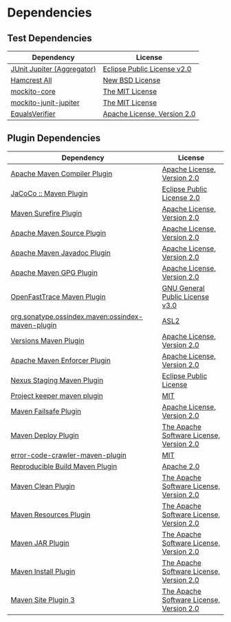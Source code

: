 <!-- @formatter:off -->
# Dependencies

## Test Dependencies

| Dependency                      | License                          |
| ------------------------------- | -------------------------------- |
| [JUnit Jupiter (Aggregator)][0] | [Eclipse Public License v2.0][1] |
| [Hamcrest All][2]               | [New BSD License][3]             |
| [mockito-core][4]               | [The MIT License][5]             |
| [mockito-junit-jupiter][4]      | [The MIT License][5]             |
| [EqualsVerifier][8]             | [Apache License, Version 2.0][9] |

## Plugin Dependencies

| Dependency                                              | License                                       |
| ------------------------------------------------------- | --------------------------------------------- |
| [Apache Maven Compiler Plugin][10]                      | [Apache License, Version 2.0][11]             |
| [JaCoCo :: Maven Plugin][12]                            | [Eclipse Public License 2.0][13]              |
| [Maven Surefire Plugin][14]                             | [Apache License, Version 2.0][11]             |
| [Apache Maven Source Plugin][16]                        | [Apache License, Version 2.0][11]             |
| [Apache Maven Javadoc Plugin][18]                       | [Apache License, Version 2.0][11]             |
| [Apache Maven GPG Plugin][20]                           | [Apache License, Version 2.0][9]              |
| [OpenFastTrace Maven Plugin][22]                        | [GNU General Public License v3.0][23]         |
| [org.sonatype.ossindex.maven:ossindex-maven-plugin][24] | [ASL2][9]                                     |
| [Versions Maven Plugin][26]                             | [Apache License, Version 2.0][11]             |
| [Apache Maven Enforcer Plugin][28]                      | [Apache License, Version 2.0][11]             |
| [Nexus Staging Maven Plugin][30]                        | [Eclipse Public License][31]                  |
| [Project keeper maven plugin][32]                       | [MIT][33]                                     |
| [Maven Failsafe Plugin][34]                             | [Apache License, Version 2.0][11]             |
| [Maven Deploy Plugin][36]                               | [The Apache Software License, Version 2.0][9] |
| [error-code-crawler-maven-plugin][38]                   | [MIT][33]                                     |
| [Reproducible Build Maven Plugin][40]                   | [Apache 2.0][9]                               |
| [Maven Clean Plugin][42]                                | [The Apache Software License, Version 2.0][9] |
| [Maven Resources Plugin][44]                            | [The Apache Software License, Version 2.0][9] |
| [Maven JAR Plugin][46]                                  | [The Apache Software License, Version 2.0][9] |
| [Maven Install Plugin][48]                              | [The Apache Software License, Version 2.0][9] |
| [Maven Site Plugin 3][50]                               | [The Apache Software License, Version 2.0][9] |

[12]: https://www.eclemma.org/jacoco/index.html
[32]: https://github.com/exasol/project-keeper-maven-plugin
[9]: http://www.apache.org/licenses/LICENSE-2.0.txt
[14]: https://maven.apache.org/surefire/maven-surefire-plugin/
[30]: http://www.sonatype.com/public-parent/nexus-maven-plugins/nexus-staging/nexus-staging-maven-plugin/
[42]: http://maven.apache.org/plugins/maven-clean-plugin/
[4]: https://github.com/mockito/mockito
[33]: https://opensource.org/licenses/MIT
[34]: https://maven.apache.org/surefire/maven-failsafe-plugin/
[26]: http://www.mojohaus.org/versions-maven-plugin/
[10]: https://maven.apache.org/plugins/maven-compiler-plugin/
[20]: http://maven.apache.org/plugins/maven-gpg-plugin/
[22]: https://github.com/itsallcode/openfasttrace-maven-plugin
[13]: https://www.eclipse.org/legal/epl-2.0/
[31]: http://www.eclipse.org/legal/epl-v10.html
[2]: https://github.com/hamcrest/JavaHamcrest/hamcrest-all
[40]: http://zlika.github.io/reproducible-build-maven-plugin
[23]: https://www.gnu.org/licenses/gpl-3.0.html
[46]: http://maven.apache.org/plugins/maven-jar-plugin/
[11]: https://www.apache.org/licenses/LICENSE-2.0.txt
[28]: https://maven.apache.org/enforcer/maven-enforcer-plugin/
[5]: https://github.com/mockito/mockito/blob/release/3.x/LICENSE
[1]: https://www.eclipse.org/legal/epl-v20.html
[3]: http://www.opensource.org/licenses/bsd-license.php
[48]: http://maven.apache.org/plugins/maven-install-plugin/
[0]: https://junit.org/junit5/
[24]: https://sonatype.github.io/ossindex-maven/maven-plugin/
[8]: http://www.jqno.nl/equalsverifier
[16]: https://maven.apache.org/plugins/maven-source-plugin/
[36]: http://maven.apache.org/plugins/maven-deploy-plugin/
[50]: http://maven.apache.org/plugins/maven-site-plugin/
[44]: http://maven.apache.org/plugins/maven-resources-plugin/
[18]: https://maven.apache.org/plugins/maven-javadoc-plugin/
[38]: https://github.com/exasol/error-code-crawler-maven-plugin
